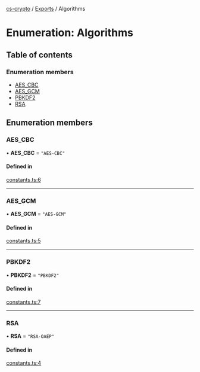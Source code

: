 [cs-crypto](../README.md) / [Exports](../modules.md) / Algorithms

# Enumeration: Algorithms

## Table of contents

### Enumeration members

- [AES\_CBC](Algorithms.md#aes_cbc)
- [AES\_GCM](Algorithms.md#aes_gcm)
- [PBKDF2](Algorithms.md#pbkdf2)
- [RSA](Algorithms.md#rsa)

## Enumeration members

### AES\_CBC

• **AES\_CBC** = `"AES-CBC"`

#### Defined in

[constants.ts:6](https://github.com/very-amused/cs-crypto/blob/a3e327c/src/constants.ts#L6)

___

### AES\_GCM

• **AES\_GCM** = `"AES-GCM"`

#### Defined in

[constants.ts:5](https://github.com/very-amused/cs-crypto/blob/a3e327c/src/constants.ts#L5)

___

### PBKDF2

• **PBKDF2** = `"PBKDF2"`

#### Defined in

[constants.ts:7](https://github.com/very-amused/cs-crypto/blob/a3e327c/src/constants.ts#L7)

___

### RSA

• **RSA** = `"RSA-OAEP"`

#### Defined in

[constants.ts:4](https://github.com/very-amused/cs-crypto/blob/a3e327c/src/constants.ts#L4)
